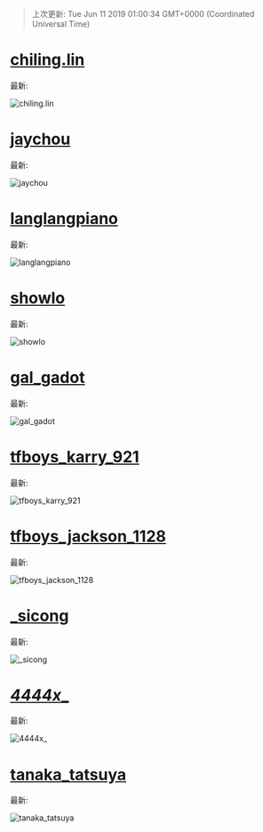 
  
 > 上次更新: Tue Jun 11 2019 01:00:34 GMT+0000 (Coordinated Universal Time) 

  
# [chiling.lin](https://www.instagram.com/chiling.lin/)

最新:

    

![chiling.lin](chiling.lin/latest.png?raw=true)

        
# [jaychou](https://www.instagram.com/jaychou/)

最新:

    

![jaychou](jaychou/latest.png?raw=true)

        
# [langlangpiano](https://www.instagram.com/langlangpiano/)

最新:

    

![langlangpiano](langlangpiano/latest.png?raw=true)

        
# [showlo](https://www.instagram.com/showlo/)

最新:

    

![showlo](showlo/latest.png?raw=true)

        
# [gal_gadot](https://www.instagram.com/gal_gadot/)

最新:

    

![gal_gadot](gal_gadot/latest.png?raw=true)

        
# [tfboys_karry_921](https://www.instagram.com/tfboys_karry_921/)

最新:

    

![tfboys_karry_921](tfboys_karry_921/latest.png?raw=true)

        
# [tfboys_jackson_1128](https://www.instagram.com/tfboys_jackson_1128/)

最新:

    

![tfboys_jackson_1128](tfboys_jackson_1128/latest.png?raw=true)

        
# [_sicong](https://www.instagram.com/_sicong/)

最新:

    

![_sicong](_sicong/latest.png?raw=true)

        
# [___4444x____](https://www.instagram.com/___4444x____/)

最新:

    

![___4444x____](___4444x____/latest.png?raw=true)

        
# [tanaka_tatsuya](https://www.instagram.com/tanaka_tatsuya/)

最新:

    

![tanaka_tatsuya](tanaka_tatsuya/latest.png?raw=true)

        